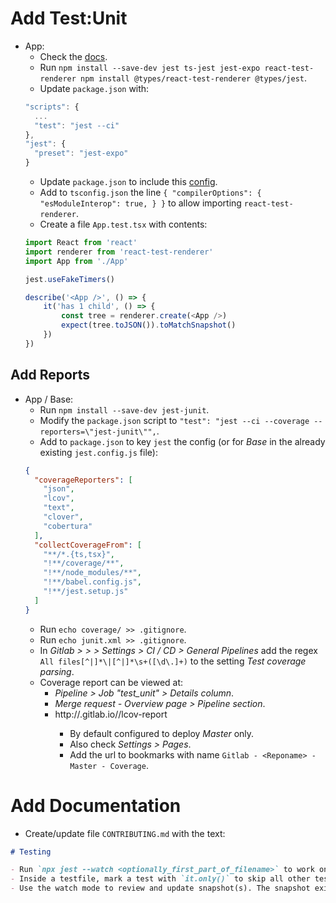 # Add Test:Unit

- App:
  - Check the [docs](https://docs.expo.io/guides/setting-up-continuous-integration/).
  - Run `npm install --save-dev jest ts-jest jest-expo react-test-renderer npm install @types/react-test-renderer @types/jest`.
  - Update `package.json` with:
  ```javascript
  "scripts": {
    ...
    "test": "jest --ci"
  },
  "jest": {
    "preset": "jest-expo"
  }
  ```
  - Update `package.json` to include this [config](https://github.com/stringparser/expo-jest-typescript/blob/master/package.json).
  - Add to `tsconfig.json` the line `{ "compilerOptions": { "esModuleInterop": true, } }` to allow importing `react-test-renderer`.
  - Create a file `App.test.tsx` with contents:
  ```javascript
  import React from 'react'
  import renderer from 'react-test-renderer'
  import App from './App'

  jest.useFakeTimers()

  describe('<App />', () => {
      it('has 1 child', () => {
          const tree = renderer.create(<App />)
          expect(tree.toJSON()).toMatchSnapshot()
      })
  })
  ```

## Add Reports

- App / Base:
  - Run `npm install --save-dev jest-junit`.
  - Modify the `package.json` script to `"test": "jest --ci --coverage --reporters=\"jest-junit\"",`.
  - Add to `package.json` to key `jest` the config (or for *Base* in the already existing `jest.config.js` file):
  ```json
  {
    "coverageReporters": [
      "json",
      "lcov",
      "text",
      "clover",
      "cobertura"
    ],
    "collectCoverageFrom": [
      "**/*.{ts,tsx}",
      "!**/coverage/**",
      "!**/node_modules/**",
      "!**/babel.config.js",
      "!**/jest.setup.js"
    ]
  }
  ```
  - Run `echo coverage/ >> .gitignore`.
  - Run `echo junit.xml >> .gitignore`.
  - In *Gitlab > <Groupname> > <Reponame> > Settings > CI / CD > General Pipelines* add the regex `All files[^|]*\|[^|]*\s+([\d\.]+)` to the setting *Test coverage parsing*.
  - Coverage report can be viewed at:
    - *Pipeline > Job "test_unit" > Details column*.
    - *Merge request - Overview page > Pipeline section*.
    - http://<groupname>.gitlab.io/<reponame>/lcov-report
      - By default configured to deploy *Master* only.
      - Also check *Settings > Pages*.
      - Add the url to bookmarks with name `Gitlab - <Reponame> - Master - Coverage`.

# Add Documentation

- Create/update file `CONTRIBUTING.md` with the text:
```markdown
# Testing

- Run `npx jest --watch <optionally_first_part_of_filename>` to work on specific tests in a Test Driven Development approach.
- Inside a testfile, mark a test with `it.only()` to skip all other tests in the suite.
- Use the watch mode to review and update snapshot(s). The snapshot exists to capture unintented UI changes and should be commit and code reviewed during a Pull Request.
```
